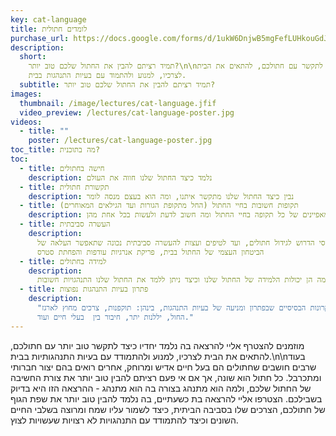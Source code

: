 ```yaml
---
key: cat-language
title: לומדים חתולית
purchase_url: https://docs.google.com/forms/d/1ukW6DnjwB5mgFefLUHkouGdJ5K2PrOdX14pLAyhmXCk
description:
  short:
    תמיד רציתם להבין את החתול שלכם טוב יותר?\n\nבואו ללמוד כיצד לתקשר עם חתולכם, להתאים את הבית
    לצרכיו, למנוע ולהתמוד עם בעיות התנהגות בבית.
  subtitle: תמיד רציתם להבין את החתול שלכם טוב יותר?
images:
  thumbnail: /image/lectures/cat-language.jfif
  video_preview: /lectures/cat-language-poster.jpg
videos:
  - title: ""
    poster: /lectures/cat-language-poster.jpg
toc_title: מה בתוכנית?
toc:
  - title: חישה בחתולים
    description: נלמד כיצד החתול שלנו חווה את העולם
  - title: תקשורת חתולית
    description: נבין כיצד החתול שלנו מתקשר איתנו, ומה הוא בעצם מנסה לומר
  - title: תקופות חשובות בחיי החתול (החל מתקופת הגורות ועד הגילאים המאוחרים)
    description: נלמד מה הם המאפיינים של כל תקופה בחיי החתול ומה חשוב לדעת ולעשות בכל אחת מהן
  - title: העשרה סביבתית
    description:
      החל מציוד בסיסי הדרוש לגידול חתולים, ועד לטיפים ועצות להעשרה סביבתית נכונה שתאפשר העלאה של
      הביטחון העצמי של החתול בבית, פריקת אנרגיות עודפות והפחתת סטרס
  - title: למידה בחתולים
    description:
      נבין מה הן יכולות הלמידה של החתול שלנו וכיצד ניתן ללמד את החתול שלנו התנהגויות חשובות
  - title: פתרון בעיות התנהגות נפוצות
    description:
      "נדבר על העקרונות הבסיסיים שבפתרון ומניעה של בעיות התנהגות, בינהן: תוקפנות, צרכים מחוץ לארגז
      החול, יללנות יתר, חיבור בין  בעלי חיים ועוד."
---
```


<p>
  מוזמנים להצטרף אליי להרצאה בה נלמד יחדיו כיצד לתקשר טוב יותר עם חתולכם, להתאים את הבית לצרכיו, למנוע ולהתמודד עם בעיות התנהגותיות בבית.\n\nבעוד שרבים חושבים שחתולים הם בעל חיים אדיש ומרוחק, אחרים רואים בהם יצור חברותי ומתכרבל. כל חתול הוא שונה, אך אם אי פעם רציתם להבין טוב יותר את צורת החשיבה של החתול שלכם, ולמה הוא מתנהג בצורה בה הוא מתנהג - ההרצאה הזו היא בדיוק בשבילכם. הצטרפו אליי להרצאה בת כשעתיים, בה נלמד להבין טוב יותר את שפת הגוף של חתולכם, הצרכים שלו בסביבה הביתית, כיצד לשמור עליו שמח ומרוצה בשלבי החיים השונים וכיצד להתמודד עם התנהגויות לא רצויות שעשויות לצוץ.
</p>
